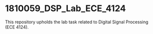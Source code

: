 # 1810059_DSP_Lab_ECE_4124
This repository upholds the lab task related to Digital Signal Processing (ECE 4124).
